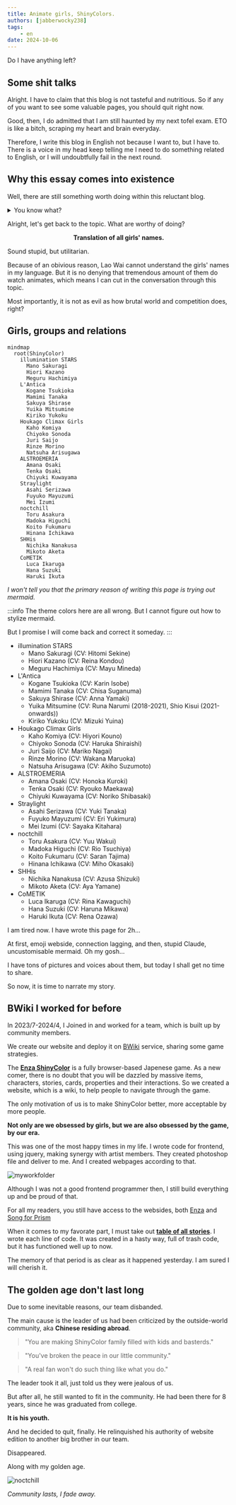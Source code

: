 ```yaml
---
title: Animate girls, ShinyColors.
authors: [jabberwocky238]
tags: 
    - en
date: 2024-10-06
---
```


Do I have anything left?

<!-- truncate -->

## Some shit talks
Alright. I have to claim that this blog is not tasteful and nutritious. So if any of you want to see some valuable pages, you should quit right now.

Good, then, I do admitted that I am still haunted by my next tofel exam. ETO is like a bitch, scraping my heart and brain everyday.

Therefore, I write this blog in English not because I want to, but I have to. There is a voice in my head keep telling me I need to do something related to English, or I will undoubtfully fail in the next round.

## Why this essay comes into existence
Well, there are still something worth doing within this reluctant blog.

<details>
<summary>You know what?</summary>

I want to GPT my paragraphs in order to judge whether or not my grammar is right. 

But Kimi has been disconnected 4 times and tells me my network is down. 

Meanwhile, my codegeex agent integrated in vscode is working fine right now. 

So Kimi is a bitch.

<details>
<summary>You know what???</summary>

"is a bitch" is automatically filled by codegeex! laugh out of my ass....

So for the sake of such a smart agent, i decide to find some [emojis](https://www.emojiall.com/zh-hans/emoji/%F0%9F%A4%A3) to express my happiness right now.
  
🤣🤣🤣🤣

</details>
</details>




Alright, let's get back to the topic. What are worthy of doing?

**<center>Translation of all girls' names.</center>**

Sound stupid, but utilitarian. 

Because of an obivious reason, Lao Wai cannot understand the girls' names in my language. But it is no denying that tremendous amount of them do watch animates, which means I can cut in the conversation through this topic.

Most importantly, it is not as evil as how brutal world and competition does, right?

## Girls, groups and relations

```mermaid
mindmap
  root(ShinyColor)
    illumination STARS
      Mano Sakuragi
      Hiori Kazano
      Meguru Hachimiya
    L'Antica
      Kogane Tsukioka
      Mamimi Tanaka
      Sakuya Shirase
      Yuika Mitsumine
      Kiriko Yukoku
    Houkago Climax Girls
      Kaho Komiya
      Chiyoko Sonoda
      Juri Saijo
      Rinze Morino
      Natsuha Arisugawa
    ALSTROEMERIA
      Amana Osaki
      Tenka Osaki
      Chiyuki Kuwayama
    Straylight
      Asahi Serizawa
      Fuyuko Mayuzumi
      Mei Izumi
    noctchill
      Toru Asakura
      Madoka Higuchi
      Koito Fukumaru
      Hinana Ichikawa
    SHHis
      Nichika Nanakusa
      Mikoto Aketa
    CoMETIK
      Luca Ikaruga
      Hana Suzuki
      Haruki Ikuta
```

_I won't tell you that the primary reason of writing this page is trying out mermaid._

:::info
The theme colors here are all wrong. But I cannot figure out how to stylize mermaid. 

But I promise I will come back and correct it someday.
:::

- illumination STARS
  - Mano Sakuragi (CV: Hitomi Sekine)
  - Hiori Kazano (CV: Reina Kondou)
  - Meguru Hachimiya (CV: Mayu Mineda)
- L'Antica
  - Kogane Tsukioka (CV: Karin Isobe)
  - Mamimi Tanaka (CV: Chisa Suganuma)
  - Sakuya Shirase (CV: Anna Yamaki)
  - Yuika Mitsumine (CV: Runa Narumi (2018-2021), Shio Kisui (2021-onwards))
  - Kiriko Yukoku (CV: Mizuki Yuina)
- Houkago Climax Girls
  - Kaho Komiya (CV: Hiyori Kouno)
  - Chiyoko Sonoda (CV: Haruka Shiraishi)
  - Juri Saijo (CV: Mariko Nagai)
  - Rinze Morino (CV: Wakana Maruoka)
  - Natsuha Arisugawa (CV: Akiho Suzumoto)
- ALSTROEMERIA
  - Amana Osaki (CV: Honoka Kuroki)
  - Tenka Osaki (CV: Ryouko Maekawa)
  - Chiyuki Kuwayama (CV: Noriko Shibasaki)
- Straylight
  - Asahi Serizawa (CV: Yuki Tanaka)
  - Fuyuko Mayuzumi (CV: Eri Yukimura)
  - Mei Izumi (CV: Sayaka Kitahara)
- noctchill
  - Toru Asakura (CV: Yuu Wakui)
  - Madoka Higuchi (CV: Rio Tsuchiya)
  - Koito Fukumaru (CV: Saran Tajima)
  - Hinana Ichikawa (CV: Miho Okasaki)
- SHHis
  - Nichika Nanakusa (CV: Azusa Shizuki)
  - Mikoto Aketa (CV: Aya Yamane)
- CoMETIK
  - Luca Ikaruga (CV: Rina Kawaguchi)
  - Hana Suzuki (CV: Haruna Mikawa)
  - Haruki Ikuta (CV: Rena Ozawa)

I am tired now. I have wrote this page for 2h...

At first, emoji webside, connection lagging, and then, stupid Claude, uncustomisable mermaid. Oh my gosh...

I have tons of pictures and voices about them, but today I shall get no time to share.

So now, it is time to narrate my story.

## BWiki I worked for before

In 2023/7-2024/4, I Joined in and worked for a team, which is built up by community members. 

We create our website and deploy it on [BWiki](https://wiki.biligame.com/) service, sharing some game strategies.

The [**Enza ShinyColor**](https://shinycolors.enza.fun/home) is a fully browser-based Japenese game. As a new comer, there is no doubt that you will be dazzled by massive items, characters, stories, cards, properties and their interactions. So we created a website, which is a wiki, to help people to navigate through the game.

The only motivation of us is to make ShinyColor better, more acceptable by more people.

**Not only are we obsessed by girls, but we are also obsessed by the game, by our era.**

This was one of the most happy times in my life. I wrote code for frontend, using jquery, making synergy with artist members. They created photoshop file and deliver to me. And I created webpages according to that.

![myworkfolder](./myworkfolder.png)

Although I was not a good frontend programmer then, I still build everything up and be proud of that.

For all my readers, you still have access to the websides, both [Enza](https://wiki.biligame.com/shinycolors/%E9%A6%96%E9%A1%B5) and [Song for Prism](https://wiki.biligame.com/imasscsfp/%E9%A6%96%E9%A1%B5)

When it comes to my favorate part, I must take out [**table of all stories**](https://wiki.biligame.com/shinycolors/%E5%89%A7%E6%83%85%E6%95%B4%E7%90%86%E9%A1%B5). I wrote each line of code. It was created in a hasty way, full of trash code, but it has functioned well up to now. 

The memory of that period is as clear as it happened yesterday. I am sured I will cherish it.

## The golden age don't last long

Due to some inevitable reasons, our team disbanded.

The main cause is the leader of us had been criticized by the outside-world community, aka **Chinese residing abroad**.

> "You are making ShinyColor family filled with kids and basterds."

> "You've broken the peace in our little community."

> "A real fan won't do such thing like what you do."

The leader took it all, just told us they were jealous of us.

But after all, he still wanted to fit in the community. He had been there for 8 years, since he was graduated from college.

**It is his youth.**

And he decided to quit, finally. He relinquished his authority of website edition to another big brother in our team.

Disappeared.

Along with my golden age.

![noctchill](./youths.jpg)

_Community lasts, I fade away._